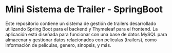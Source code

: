 # Mini Sistema de Trailer - SpringBoot
Este repositorio contiene un sistema de gestión de trailers desarrollado utilizando Spring Boot para el backend y Thymeleaf para el frontend. La aplicación está diseñada para funcionar con una base de datos MySQL para almacenar y gestionar datos relacionados con peliculas (trailers), como información de películas, genero, sinopsis, y más.

